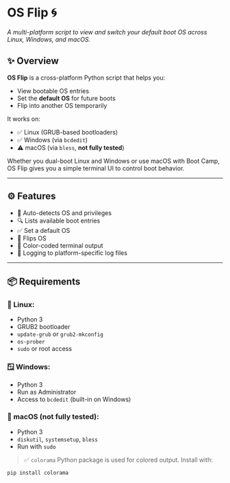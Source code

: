 # OS Flip 🌀

*A multi-platform script to view and switch your default boot OS across Linux, Windows, and macOS.*

## ✨ Overview

**OS Flip** is a cross-platform Python script that helps you:

- View bootable OS entries
- Set the **default OS** for future boots
- Flip into another OS temporarily

It works on:
- ✅ Linux (GRUB-based bootloaders)
- ✅ Windows (via `bcdedit`)
- ⚠️ macOS (via `bless`, **not fully tested**)

Whether you dual-boot Linux and Windows or use macOS with Boot Camp, OS Flip gives you a simple terminal UI to control boot behavior.

---

## ⚙️ Features

- 🧠 Auto-detects OS and privileges
- 🔍 Lists available boot entries
- ✅ Set a default OS
- 🔁 Flips OS
- 💬 Color-coded terminal output
- 🧾 Logging to platform-specific log files
---

## 📦 Requirements

### 🐧 Linux:
- Python 3
- GRUB2 bootloader
- `update-grub` or `grub2-mkconfig`
- `os-prober`
- `sudo` or root access

### 🪟 Windows:
- Python 3
- Run as Administrator
- Access to `bcdedit` (built-in on Windows)

### 🍎 macOS (**not fully tested**):
- Python 3
- `diskutil`, `systemsetup`, `bless`
- Run with `sudo`

> ✅ `colorama` Python package is used for colored output. Install with:
```bash
pip install colorama
